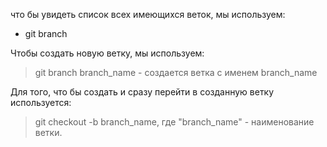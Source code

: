 что бы увидеть список всех имеющихся веток, мы используем:
*  git branch 

Чтобы создать новую ветку, мы используем:
> git branch branch_name - создается ветка с именем branch_name

Для того, что бы создать и сразу перейти в созданную ветку используется:
> git checkout -b branch_name, где "branch_name" - наименование ветки.